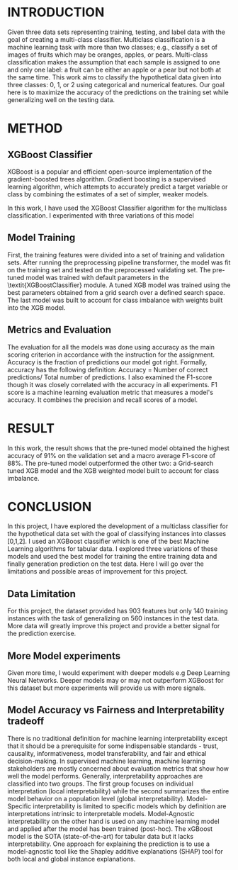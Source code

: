  # INTRODUCTION
Given three data sets representing training, testing, and label data with the goal of creating a multi-class classifier. Multiclass classification is a machine learning task with more than two classes; e.g., classify a set of images of fruits which may be oranges, apples, or pears. Multi-class classification makes the assumption that each sample is assigned to one and only one label: a fruit can be either an apple or a pear but not both at the same time. 
This work aims to classify the hypothetical data given into three classes: 0, 1, or 2 using categorical and numerical features. Our goal here is to maximize the accuracy of the predictions on the training set while generalizing well on the testing data. 

# METHOD
## XGBoost Classifier
XGBoost is a popular and efficient open-source implementation of the gradient-boosted trees algorithm. Gradient boosting is a supervised learning algorithm, which attempts to accurately predict a target variable or class by combining the estimates of a set of simpler, weaker models. 

In this work, I have used the XGBoost Classifier algorithm for the multiclass classification. I experimented with three variations of this model

## Model Training
First, the training features were divided into a set of training and validation sets. After running the preprocessing pipeline transformer, the model was fit on the training set and tested on the preprocessed validating set. The pre-tuned model was trained with default parameters in the \textit{XGBoostClassifier} module. A tuned XGB model was trained using the best parameters obtained from a grid search over a defined search space. The last model was built to account for class imbalance with weights built into the XGB model. 

## Metrics and Evaluation
The evaluation for all the models was done using accuracy as the main scoring criterion in accordance with the instruction for the assignment. Accuracy is the fraction of predictions our model got right. Formally, accuracy has the following definition: Accuracy = Number of correct predictions/ Total number of predictions. I also examined the F1-score though it was closely correlated with the accuracy in all experiments.  F1 score is a machine learning evaluation metric that measures a model's accuracy. It combines the precision and recall scores of a model. 

# RESULT 
 In this work, the result shows that the pre-tuned model obtained the highest accuracy of  91\% on the validation set and a macro average F1-score of 88\%. The pre-tuned model outperformed the other two: a Grid-search tuned XGB model and the XGB weighted model built to account for class imbalance.  

# CONCLUSION
In this project, I have explored the development of a multiclass classifier for the hypothetical data set with the goal of classifying instances into classes [0,1,2]. I used an XGBoost classifier which is one of the best Machine Learning algorithms for tabular data. I explored three variations of these models and used the best model for training the entire training data and finally generation prediction on the test data. Here I will go over the limitations and possible areas of improvement for this project. 


## Data Limitation
For this project, the dataset provided has 903 features but only 140 training instances with the task of generalizing on 560 instances in the test data. More data will greatly improve this project and provide a better signal for the prediction exercise. 

## More Model experiments
Given more time, I would experiment with deeper models e.g Deep Learning Neural Networks. Deeper models may or may not outperform XGBoost for this dataset but more experiments will provide us with more signals. 


## Model Accuracy vs Fairness and Interpretability tradeoff
There is no traditional definition for machine learning interpretability except that it should be a prerequisite for some
indispensable standards - trust, causality, informativeness, model transferability, and fair and ethical decision-making. In
supervised machine learning, machine learning stakeholders are mostly concerned about evaluation metrics that show
how well the model performs. Generally, interpretability approaches are classified into two groups. The first group
focuses on individual interpretation (local interpretability) while the second summarizes the entire model behavior
on a population level (global interpretability). Model-Specific interpretability is limited to specific models which by
definition are interpretations intrinsic to interpretable models. Model-Agnostic interpretability on the other hand is
used on any machine learning model and applied after the model has been trained (post-hoc). The xGBoost model is
the SOTA (state-of-the-art) for tabular data but it lacks interpretability. One approach for explaining the prediction is to use a model-agnostic tool like the Shapley additive explanations (SHAP) tool for both local and global instance explanations.

